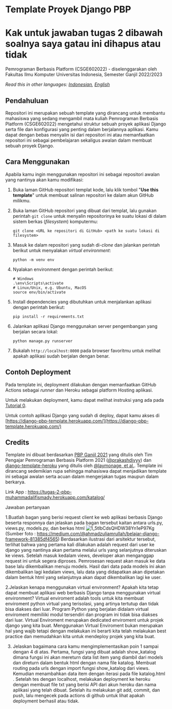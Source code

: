 # Template Proyek Django PBP
# Kak untuk jawaban tugas 2 dibawah soalnya saya gatau ini dihapus atau tidak

Pemrograman Berbasis Platform (CSGE602022) - diselenggarakan oleh Fakultas Ilmu Komputer Universitas Indonesia, Semester Ganjil 2022/2023

*Read this in other languages: [Indonesian](README.md), [English](README.en.md)*

## Pendahuluan

Repositori ini merupakan sebuah template yang dirancang untuk membantu mahasiswa yang sedang mengambil mata kuliah Pemrograman Berbasis Platform (CSGE602022) mengetahui struktur sebuah proyek aplikasi Django serta file dan konfigurasi yang penting dalam berjalannya aplikasi. Kamu dapat dengan bebas menyalin isi dari repositori ini atau memanfaatkan repositori ini sebagai pembelajaran sekaligus awalan dalam membuat sebuah proyek Django.

## Cara Menggunakan

Apabila kamu ingin menggunakan repositori ini sebagai repositori awalan yang nantinya akan kamu modifikasi:

1. Buka laman GitHub repositori templat kode, lalu klik tombol "**Use this template**"
   untuk membuat salinan repositori ke dalam akun GitHub milikmu.
2. Buka laman GitHub repositori yang dibuat dari templat, lalu gunakan perintah
   `git clone` untuk menyalin repositorinya ke suatu lokasi di dalam sistem
   berkas (_filesystem_) komputermu:

   ```shell
   git clone <URL ke repositori di GitHub> <path ke suatu lokasi di filesystem>
   ```
3. Masuk ke dalam repositori yang sudah di-_clone_ dan jalankan perintah berikut
   untuk menyalakan _virtual environment_:

   ```shell
   python -m venv env
   ```
4. Nyalakan environment dengan perintah berikut:

   ```shell
   # Windows
   .\env\Scripts\activate
   # Linux/Unix, e.g. Ubuntu, MacOS
   source env/bin/activate
   ```
5. Install dependencies yang dibutuhkan untuk menjalankan aplikasi dengan perintah berikut:

   ```shell
   pip install -r requirements.txt
   ```

6. Jalankan aplikasi Django menggunakan server pengembangan yang berjalan secara
   lokal:

   ```shell
   python manage.py runserver
   ```
7. Bukalah `http://localhost:8000` pada browser favoritmu untuk melihat apakah aplikasi sudah berjalan dengan benar.

## Contoh Deployment 

Pada template ini, deployment dilakukan dengan memanfaatkan GitHub Actions sebagai _runner_ dan Heroku sebagai platform Hosting aplikasi. 

Untuk melakukan deployment, kamu dapat melihat instruksi yang ada pada [Tutorial 0](https://pbp-fasilkom-ui.github.io/ganjil-2023/assignments/tutorial/tutorial-0).

Untuk contoh aplikasi Django yang sudah di deploy, dapat kamu akses di [https://django-pbp-template.herokuapp.com/](https://django-pbp-template.herokuapp.com/)

## Credits

Template ini dibuat berdasarkan [PBP Ganjil 2021](https://gitlab.com/PBP-2021/pbp-lab) yang ditulis oleh Tim Pengajar Pemrograman Berbasis Platform 2021 ([@prakashdivyy](https://gitlab.com/prakashdivyy)) dan [django-template-heroku](https://github.com/laymonage/django-template-heroku) yang ditulis oleh [@laymonage, et al.](https://github.com/laymonage). Template ini dirancang sedemikian rupa sehingga mahasiswa dapat menjadikan template ini sebagai awalan serta acuan dalam mengerjakan tugas maupun dalam berkarya.

Link App : https://tugas-2-pbp-muhammadalifismady.herokuapp.com/katalog/

Jawaban pertanyaan

1.Buatlah bagan yang berisi request client ke web aplikasi berbasis Django beserta responnya dan jelaskan pada bagan tersebut kaitan antara urls.py, views.py, models.py, dan berkas html
![1_5tlbCdsQHDW38Yn1eP97Kg](https://user-images.githubusercontent.com/112617789/190299779-c0f4a0de-e572-4adf-a8b6-804ae4a0031d.jpeg)
(Sumber foto : https://medium.com/@ahmadzuliamrullah/belajar-django-framework-81385df4565)
Berdasarkan ilustrasi dari arsitektur tersebut, terlihat bahwa yang pertama kali dilakukan adalah request dari user ke django yang nantinya akan pertama melalui urls yang selanjutnya diteruskan ke views. Setelah masuk kedalam views, developer akan menganggap request ini untuk segera diproses. Pemrosesan request akan masuk ke data base lalu dikembalikan menuju models. Hasil dari data pada models ini akan dikembalikan lagi kedalam views, lalu data yang didapatkan akan dipetakan dalam bentuk html yang selanjutnya akan dapat dikembalikan lagi ke user.



2.Jelaskan kenapa menggunakan virtual environment? Apakah kita tetap dapat membuat aplikasi web berbasis Django tanpa menggunakan virtual environment?
Virtual enviroment adalah tools untuk kita membuat enviroment python  virtual yang terisolasi, yang artinya tertutup dan tidak bisa diakses dari luar. Program Python yang berjalan didalam virtual enviroment memiliiki modul tersendiri dan program ini tidak bisa diakses dari luar. Virtual Enviroment merupakan dedicated enviroment untuk projek django yang kita buat. Menggunakan Virtual Enviroment bukan merupakan hal yang wajib tetapi dengan melakukan ini berarti kita telah melakukan best practice dan memudahkan kita untuk mendeploy projek yang kita buat.

3. Jelaskan bagaimana cara kamu mengimplementasikan poin 1 sampai dengan 4 di atas.
Pertama, fungsi yang dibuat adalah show_katalog dimana fungsi ini akan mereturn data list item yang diambil dari models dan direturn dalam bentuk html dengan nama file katalog. Membuat routing pada urls dengan import fungsi show_katalog dari views. Kemudian menambahkan data item dengan iterasi pada file katalog.html . Setelah tes dengan localhost, melakukan deployment ke heroku dengan membuat file txt yang berisi API dari akun heroku dan nama aplikasi yang telah dibuat. Setelah itu melakukan git add, commit, dan push, lalu mengecek pada actions di github untuk lihat apakah deployment berhasil atau tidak.
